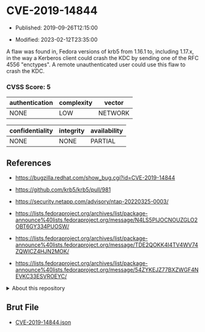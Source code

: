 # CVE-2019-14844

- Published: 2019-09-26T12:15:00

- Modified: 2023-02-12T23:35:00

A flaw was found in, Fedora versions of krb5 from 1.16.1 to, including 1.17.x, in the way a Kerberos client could crash the KDC by sending one of the RFC 4556 "enctypes". A remote unauthenticated user could use this flaw to crash the KDC.

### CVSS Score: **5**

| authentication | complexity | vector |
| --- | --- | --- |
| NONE | LOW | NETWORK |

| confidentiality | integrity | availability |
| --- | --- | --- |
| NONE | NONE | PARTIAL |

## References

* https://bugzilla.redhat.com/show_bug.cgi?id=CVE-2019-14844

* https://github.com/krb5/krb5/pull/981

* https://security.netapp.com/advisory/ntap-20220325-0003/

* https://lists.fedoraproject.org/archives/list/package-announce%40lists.fedoraproject.org/message/N4LS5PIJOCNOUZGLO2OBT6GY334PUOSW/

* https://lists.fedoraproject.org/archives/list/package-announce%40lists.fedoraproject.org/message/TDE2QOKK4I4TV4WV74ZQWICZ4HJN2MOK/

* https://lists.fedoraproject.org/archives/list/package-announce%40lists.fedoraproject.org/message/54ZYKEJZ77BXZWGF4NEVKC33ESVROEYC/

<details>
<summary>About this repository</summary> 

  This repository is part of the project [Live Hack CVE](https://github.com/Live-Hack-CVE). Main website can be found [www.live-hack.org](https://www.live-hack.org) 
  
  Made by [Sn0wAlice](https://github.com/Sn0wAlice) for the people that care about security and need to have a feed of the latest CVEs. Hope you enjoy it, don't forget to star the repo and follow me on [Twitter](https://twitter.com/Sn0wAlice) and [Github](https://github.com/Sn0wAlice). And that is my [personnal website](https://www.alice-snow.me/)

  - [Home Page](https://github.com/Live-Hack-CVE)
  - [Framework](https://github.com/Live-Hack-CVE/cve-framework)
  - [CVE database](https://github.com/Live-Hack-CVE/full_database)
  - [Changelog](https://github.com/Live-Hack-CVE/Changelog)
</details>

## Brut File

* [CVE-2019-14844.json](https://raw.githubusercontent.com/Live-Hack-CVE/full_database/main/cves/2019/CVE-2019-14844.json)

